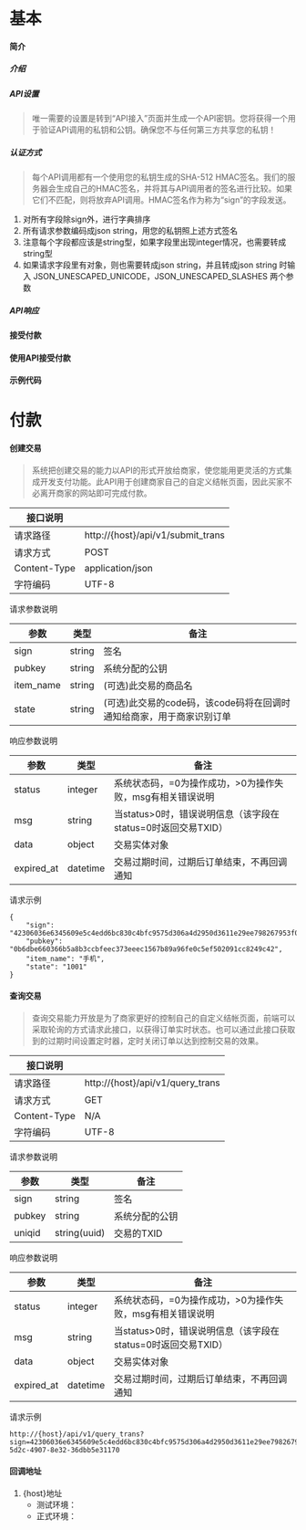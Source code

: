 # 基本

#### 简介
##### 介绍
##### API设置
> 唯一需要的设置是转到“API接入”页面并生成一个API密钥。您将获得一个用于验证API调用的私钥和公钥。确保您不与任何第三方共享您的私钥！
##### 认证方式
> 每个API调用都有一个使用您的私钥生成的SHA-512 HMAC签名。我们的服务器会生成自己的HMAC签名，并将其与API调用者的签名进行比较。如果它们不匹配，则将放弃API调用。HMAC签名作为称为“sign”的字段发送。

1. 对所有字段除sign外，进行字典排序
2. 所有请求参数编码成json string，用您的私钥照上述方式签名
3. 注意每个字段都应该是string型，如果字段里出现integer情况，也需要转成string型
4. 如果请求字段里有对象，则也需要转成json string，并且转成json string 时输入 JSON_UNESCAPED_UNICODE，JSON_UNESCAPED_SLASHES 两个参数

##### API响应
#### 接受付款
#### 使用API接受付款
#### 示例代码

# 付款

#### 创建交易

> 系统把创建交易的能力以API的形式开放给商家，使您能用更灵活的方式集成开发支付功能。此API用于创建商家自己的自定义结帐页面，因此买家不必离开商家的网站即可完成付款。

| 接口说明 | |
| ------------ | ------------ |
| 请求路径 | http://{host}/api/v1/submit_trans |
| 请求方式 | POST |
| Content-Type | application/json |
| 字符编码 | UTF-8 |

请求参数说明

| 参数 | 类型 | 备注 |
| ------------ | ------------ | ------------ |
| sign | string | 签名 |
| pubkey | string | 系统分配的公钥 |
| item_name | string | (可选)此交易的商品名 |
| state | string | (可选)此交易的code码，该code码将在回调时通知给商家，用于商家识别订单 |

响应参数说明

| 参数 | 类型 | 备注 |
| ------------ | ------------ | ------------ |
| status | integer | 系统状态码，=0为操作成功，>0为操作失败，msg有相关错误说明 |
| msg | string | 当status>0时，错误说明信息（该字段在status=0时返回交易TXID）|
| data | object | 交易实体对象 |
| expired_at | datetime | 交易过期时间，过期后订单结束，不再回调通知 |

请求示例

```
{
	"sign": "42306036e6345609e5c4edd6bc830c4bfc9575d306a4d2950d3611e29ee798267953f010cba0f7471842c0f27e83e59018ea01c345f82be07c3e5f148c822dbc",
	"pubkey": "0b6dbe660366b5a8b3ccbfeec373eeec1567b89a96fe0c5ef502091cc8249c42",
	"item_name": "手机",
	"state": "1001"
}
```

#### 查询交易

> 查询交易能力开放是为了商家更好的控制自己的自定义结帐页面，前端可以采取轮询的方式请求此接口，以获得订单实时状态。也可以通过此接口获取到的过期时间设置定时器，定时关闭订单以达到控制交易的效果。

| 接口说明 | |
| ------------ | ------------ |
| 请求路径 | http://{host}/api/v1/query_trans |
| 请求方式 | GET |
| Content-Type | N/A |
| 字符编码 | UTF-8 |


请求参数说明

| 参数 | 类型 | 备注 |
| ------------ | ------------ | ------------ |
| sign | string | 签名 |
| pubkey | string | 系统分配的公钥 |
| uniqid | string(uuid) | 交易的TXID |

响应参数说明

| 参数 | 类型 | 备注 |
| ------------ | ------------ | ------------ |
| status | integer | 系统状态码，=0为操作成功，>0为操作失败，msg有相关错误说明 |
| msg | string | 当status>0时，错误说明信息（该字段在status=0时返回交易TXID）|
| data | object | 交易实体对象 |
| expired_at | datetime | 交易过期时间，过期后订单结束，不再回调通知 |

请求示例

```
http://{host}/api/v1/query_trans?sign=42306036e6345609e5c4edd6bc830c4bfc9575d306a4d2950d3611e29ee798267953f010cba0f7471842c0f27e83e59018ea01c345f82be07c3e5f148c822dbc&pubkey=0b6dbe660366b5a8b3ccbfeec373eeec1567b89a96fe0c5ef502091cc8249c42&uniqid=3a6765db-5d2c-4907-8e32-36dbb5e31170
```



#### 回调地址


1. {host}地址
	- 测试环境：
	- 正式环境：